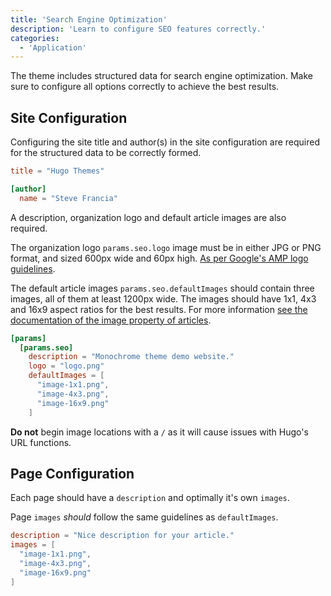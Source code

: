 ```yaml
---
title: 'Search Engine Optimization'
description: 'Learn to configure SEO features correctly.'
categories:
  - 'Application'
---
```


The theme includes structured data for search engine optimization. Make sure to
configure all options correctly to achieve the best results.

## Site Configuration

Configuring the site title and author(s) in the site configuration are required
for the structured data to be correctly formed. 

```toml
title = "Hugo Themes"

[author]
  name = "Steve Francia"
```

A description, organization logo and default article images are also required.

The organization logo `params.seo.logo` image must be in either JPG or PNG
format, and sized 600px wide and 60px high.
[As per Google's AMP logo guidelines](https://developers.google.com/search/docs/data-types/article#logo-guidelines).

The default article images `params.seo.defaultImages` should contain three
images, all of them at least 1200px wide.
The images should have 1x1, 4x3 and 16x9 aspect ratios for the best results.
For more information
[see the documentation of the image property of articles](https://developers.google.com/search/docs/data-types/article#article-types).

```toml
[params]
  [params.seo]
    description = "Monochrome theme demo website."
    logo = "logo.png"
    defaultImages = [
      "image-1x1.png",
      "image-4x3.png",
      "image-16x9.png"
    ]
```

**Do not** begin image locations with a `/` as it will cause issues with Hugo's
URL functions.

## Page Configuration

Each page should have a `description` and optimally it's own `images`.

Page `images` _should_ follow the same guidelines as `defaultImages`.

```toml
description = "Nice description for your article."
images = [
  "image-1x1.png",
  "image-4x3.png",
  "image-16x9.png"
]
```

